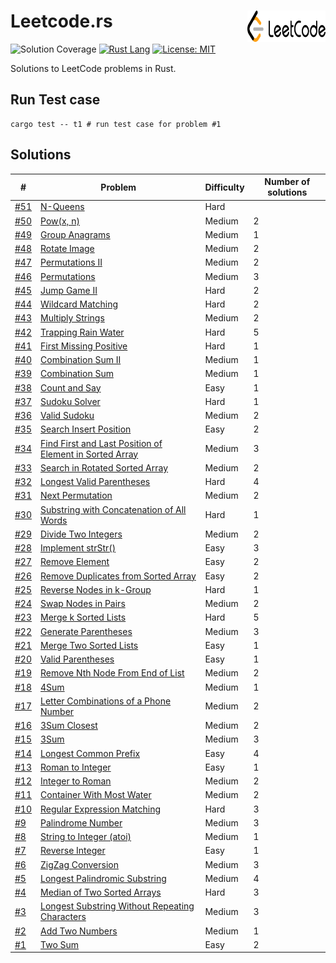 # Leetcode.rs<img src="./logo.svg" width="125" height="50" align="right"/>

![Solution Coverage](https://img.shields.io/badge/Solution_Coverage-51/1080-red.svg?logo=leetcode)
[![Rust Lang](https://img.shields.io/badge/Language-Rust-brown.svg?logo=Rust&logoColor=white&color=DBA882)](https://www.rust-lang.org/)
[![License: MIT](https://img.shields.io/badge/License-MIT-green.svg)](https://opensource.org/licenses/MIT)

Solutions to LeetCode problems in Rust.

## Run Test case

```shell
cargo test -- t1 # run test case for problem #1
```

## Solutions

| #                       | Problem                                                      | Difficulty | Number of solutions |
| ----------------------- | ------------------------------------------------------------ | ---------- | ------------------- |
| [#51](src/p00xx/p51.rs) | [N-Queens](https://leetcode.com/problems/n-queens/)          | Hard       |                     |
| [#50](src/p00xx/p50.rs) | [Pow(x, n)](https://leetcode.com/problems/powx-n/)           | Medium     | 2                   |
| [#49](src/p00xx/p49.rs) | [Group Anagrams](https://leetcode.com/problems/group-anagrams/) | Medium     | 1                   |
| [#48](src/p00xx/p48.rs) | [Rotate Image](https://leetcode.com/problems/rotate-image/)  | Medium     | 2                   |
| [#47](src/p00xx/p47.rs) | [Permutations II](https://leetcode.com/problems/permutations-ii/) | Medium     | 2                   |
| [#46](src/p00xx/p46.rs) | [Permutations](https://leetcode.com/problems/permutations/)  | Medium     | 3                   |
| [#45](src/p00xx/p45.rs) | [Jump Game II](https://leetcode.com/problems/jump-game-ii/)  | Hard       | 2                   |
| [#44](src/p00xx/p44.rs) | [Wildcard Matching](https://leetcode.com/problems/wildcard-matching/) | Hard       | 2                   |
| [#43](src/p00xx/p43.rs) | [Multiply Strings](https://leetcode.com/problems/multiply-strings/) | Medium     | 2                   |
| [#42](src/p00xx/p42.rs) | [Trapping Rain Water](https://leetcode.com/problems/trapping-rain-water/) | Hard       | 5                   |
| [#41](src/p00xx/p41.rs) | [First Missing Positive](https://leetcode.com/problems/first-missing-positive/) | Hard       | 1                   |
| [#40](src/p00xx/p40.rs) | [Combination Sum II](https://leetcode.com/problems/combination-sum-ii/) | Medium     | 1                   |
| [#39](src/p00xx/p39.rs) | [Combination Sum](https://leetcode.com/problems/combination-sum/) | Medium     | 1                   |
| [#38](src/p00xx/p38.rs) | [Count and Say](https://leetcode.com/problems/count-and-say/) | Easy       | 1                   |
| [#37](src/p00xx/p37.rs) | [Sudoku Solver](https://leetcode.com/problems/sudoku-solver/) | Hard       | 1                   |
| [#36](src/p00xx/p36.rs) | [Valid Sudoku](https://leetcode.com/problems/valid-sudoku/)  | Medium     | 2                   |
| [#35](src/p00xx/p35.rs) | [Search Insert Position](https://leetcode.com/problems/search-insert-position/) | Easy       | 2                   |
| [#34](src/p00xx/p34.rs) | [Find First and Last Position of Element in Sorted Array](https://leetcode.com/problems/find-first-and-last-position-of-element-in-sorted-array/) | Medium     | 3                   |
| [#33](src/p00xx/p33.rs) | [Search in Rotated Sorted Array](https://leetcode.com/problems/search-in-rotated-sorted-array/) | Medium     | 2                   |
| [#32](src/p00xx/p32.rs) | [Longest Valid Parentheses](https://leetcode.com/problems/longest-valid-parentheses/) | Hard       | 4                   |
| [#31](src/p00xx/p31.rs) | [Next Permutation](https://leetcode.com/problems/next-permutation/) | Medium     | 2                   |
| [#30](src/p00xx/p30.rs) | [Substring with Concatenation of All Words](https://leetcode.com/problems/substring-with-concatenation-of-all-words/) | Hard       | 1                   |
| [#29](src/p00xx/p29.rs) | [Divide Two Integers](https://leetcode.com/problems/divide-two-integers/) | Medium     | 2                   |
| [#28](src/p00xx/p28.rs) | [Implement strStr()](https://leetcode.com/problems/implement-strstr/) | Easy       | 3                   |
| [#27](src/p00xx/p27.rs) | [Remove Element](https://leetcode.com/problems/remove-element/) | Easy       | 2                   |
| [#26](src/p00xx/p26.rs) | [Remove Duplicates from Sorted Array](https://leetcode.com/problems/remove-duplicates-from-sorted-array/) | Easy       | 2                   |
| [#25](src/p00xx/p25.rs) | [Reverse Nodes in k-Group](https://leetcode.com/problems/reverse-nodes-in-k-group/) | Hard       | 1                   |
| [#24](src/p00xx/p24.rs) | [Swap Nodes in Pairs](https://leetcode.com/problems/swap-nodes-in-pairs/) | Medium     | 2                   |
| [#23](src/p00xx/p23.rs) | [Merge k Sorted Lists](https://leetcode.com/problems/merge-k-sorted-lists/) | Hard       | 5                   |
| [#22](src/p00xx/p22.rs) | [Generate Parentheses](https://leetcode.com/problems/generate-parentheses/solution/) | Medium     | 3                   |
| [#21](src/p00xx/p21.rs) | [Merge Two Sorted Lists](https://leetcode.com/problems/merge-two-sorted-lists/) | Easy       | 1                   |
| [#20](src/p00xx/p20.rs) | [Valid Parentheses](https://leetcode.com/problems/valid-parentheses/) | Easy       | 1                   |
| [#19](src/p00xx/p19.rs) | [Remove Nth Node From End of List](https://leetcode.com/problems/remove-nth-node-from-end-of-list/) | Medium     | 2                   |
| [#18](src/p00xx/p18.rs) | [4Sum](https://leetcode.com/problems/4sum/)                  | Medium     | 1                   |
| [#17](src/p00xx/p17.rs) | [Letter Combinations of a Phone Number](https://leetcode.com/problems/letter-combinations-of-a-phone-number/) | Medium     | 2                   |
| [#16](src/p00xx/p16.rs) | [3Sum Closest](https://leetcode.com/problems/3sum-closest/)  | Medium     | 2                   |
| [#15](src/p00xx/p15.rs) | [3Sum](https://leetcode.com/problems/3sum/)                  | Medium     | 3                   |
| [#14](src/p00xx/p14.rs) | [Longest Common Prefix](https://leetcode.com/problems/longest-common-prefix/) | Easy       | 4                   |
| [#13](src/p00xx/p13.rs) | [Roman to Integer](https://leetcode.com/problems/roman-to-integer/) | Easy       | 1                   |
| [#12](src/p00xx/p12.rs) | [Integer to Roman](https://leetcode.com/problems/integer-to-roman/) | Medium     | 2                   |
| [#11](src/p00xx/p11.rs) | [Container With Most Water](https://leetcode.com/problems/container-with-most-water/) | Medium     | 2                   |
| [#10](src/p00xx/p10.rs) | [Regular Expression Matching](https://leetcode.com/problems/regular-expression-matching/) | Hard       | 3                   |
| [#9](src/p00xx/p9.rs)   | [Palindrome Number](https://leetcode.com/problems/palindrome-number/) | Medium     | 3                   |
| [#8](src/p00xx/p8.rs)   | [String to Integer (atoi)](https://leetcode.com/problems/string-to-integer-atoi/) | Medium     | 1                   |
| [#7](src/p00xx/p7.rs)   | [Reverse Integer](https://leetcode.com/problems/reverse-integer/) | Easy       | 1                   |
| [#6](src/p00xx/p6.rs)   | [ZigZag Conversion](https://leetcode.com/problems/zigzag-conversion/) | Medium     | 3                   |
| [#5](src/p00xx/p5.rs)   | [Longest Palindromic Substring](https://leetcode.com/problems/longest-palindromic-substring/) | Medium     | 4                   |
| [#4](src/p00xx/p4.rs)   | [Median of Two Sorted Arrays](https://leetcode.com/problems/median-of-two-sorted-arrays/) | Hard       | 3                   |
| [#3](src/p00xx/p3.rs)   | [Longest Substring Without Repeating Characters](https://leetcode.com/problems/longest-substring-without-repeating-characters/) | Medium     | 3                   |
| [#2](src/p00xx/p2.rs)   | [Add Two Numbers](https://leetcode.com/problems/add-two-numbers/) | Medium     | 1                   |
| [#1](src/p00xx/p1.rs)   | [Two Sum](https://leetcode.com/problems/two-sum/)            | Easy       | 2                   |

